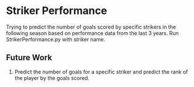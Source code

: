 # Striker Performance
Trying to predict the number of goals scored by specific strikers in the following season based on performance data from the last 3 years.
Run StrikerPerformance.py with striker name.
## Future Work
1. Predict the number of goals for a specific striker and predict the rank of the player by the goals scored.
